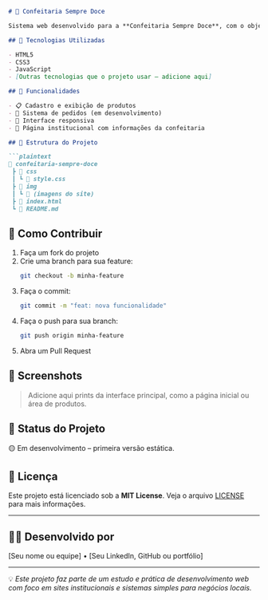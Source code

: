 ```markdown
# 🍰 Confeitaria Sempre Doce

Sistema web desenvolvido para a **Confeitaria Sempre Doce**, com o objetivo de facilitar o gerenciamento de produtos, pedidos e atendimento ao cliente.

## 🚀 Tecnologias Utilizadas

- HTML5
- CSS3
- JavaScript
- [Outras tecnologias que o projeto usar — adicione aqui]

## 🎯 Funcionalidades

- 📋 Cadastro e exibição de produtos
- 🛒 Sistema de pedidos (em desenvolvimento)
- 📱 Interface responsiva
- 💼 Página institucional com informações da confeitaria

## 📂 Estrutura do Projeto

```plaintext
📁 confeitaria-sempre-doce
 ┣ 📁 css
 ┃ ┗ 📄 style.css
 ┣ 📁 img
 ┃ ┗ 📄 (imagens do site)
 ┣ 📄 index.html
 ┗ 📄 README.md
```

## 🧠 Como Contribuir

1. Faça um fork do projeto
2. Crie uma branch para sua feature:
   ```bash
   git checkout -b minha-feature
   ```
3. Faça o commit:
   ```bash
   git commit -m "feat: nova funcionalidade"
   ```
4. Faça o push para sua branch:
   ```bash
   git push origin minha-feature
   ```
5. Abra um Pull Request

## 📸 Screenshots

> Adicione aqui prints da interface principal, como a página inicial ou área de produtos.

## 📌 Status do Projeto

🟡 Em desenvolvimento – primeira versão estática.

## 📄 Licença

Este projeto está licenciado sob a **MIT License**. Veja o arquivo [LICENSE](LICENSE) para mais informações.

---

## 👨‍💻 Desenvolvido por

[Seu nome ou equipe] • [Seu LinkedIn, GitHub ou portfólio]

---

💡 _Este projeto faz parte de um estudo e prática de desenvolvimento web com foco em sites institucionais e sistemas simples para negócios locais._
```
